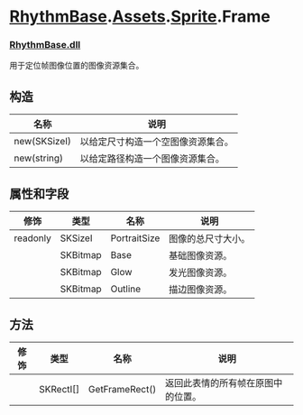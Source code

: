 # [RhythmBase](../namespaces.md).[Assets](../namespace/Assets.md).[Sprite](../class/Sprite.md).Frame
### [RhythmBase.dll](../assembly/RhythmBase.md)
用于定位帧图像位置的图像资源集合。

## 构造

名称 | 说明
-|-
new(SKSizeI) | 以给定尺寸构造一个空图像资源集合。
new(string) | 以给定路径构造一个图像资源集合。

## 属性和字段

修饰 | 类型 | 名称 | 说明
-|-|-|-
readonly | SKSizeI | PortraitSize | 图像的总尺寸大小。
| | SKBitmap | Base | 基础图像资源。
| | SKBitmap | Glow | 发光图像资源。
| | SKBitmap | Outline | 描边图像资源。

## 方法

修饰 | 类型 | 名称 | 说明
-|-|-|-
| | SKRectI[] | GetFrameRect() | 返回此表情的所有帧在原图中的位置。